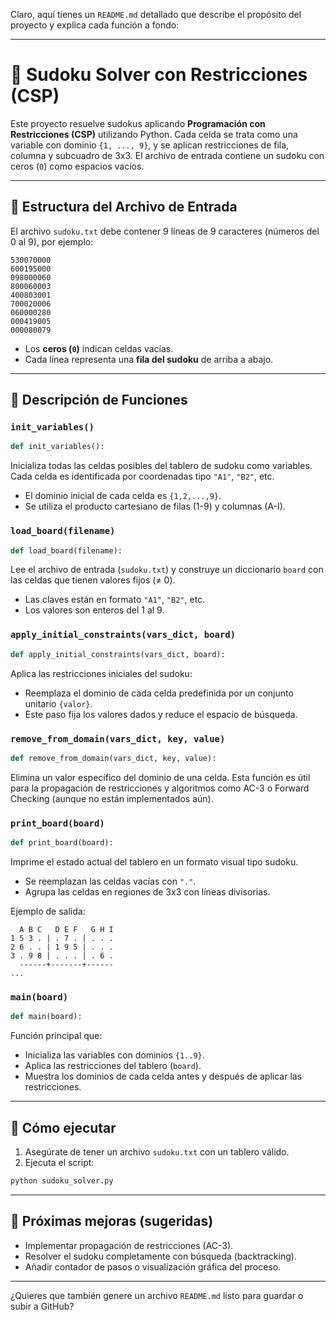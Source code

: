 Claro, aquí tienes un `README.md` detallado que describe el propósito del proyecto y explica cada función a fondo:

---

# 🧠 Sudoku Solver con Restricciones (CSP)

Este proyecto resuelve sudokus aplicando **Programación con Restricciones (CSP)** utilizando Python. Cada celda se trata como una variable con dominio `{1, ..., 9}`, y se aplican restricciones de fila, columna y subcuadro de 3x3. El archivo de entrada contiene un sudoku con ceros (`0`) como espacios vacíos.

---

## 📄 Estructura del Archivo de Entrada

El archivo `sudoku.txt` debe contener 9 líneas de 9 caracteres (números del 0 al 9), por ejemplo:

```
530070000
600195000
098000060
800060003
400803001
700020006
060000280
000419005
000080079
```

* Los **ceros (`0`)** indican celdas vacías.
* Cada línea representa una **fila del sudoku** de arriba a abajo.

---

## 🧩 Descripción de Funciones

### `init_variables()`

```python
def init_variables():
```

Inicializa todas las celdas posibles del tablero de sudoku como variables. Cada celda es identificada por coordenadas tipo `"A1"`, `"B2"`, etc.

* El dominio inicial de cada celda es `{1,2,...,9}`.
* Se utiliza el producto cartesiano de filas (1-9) y columnas (A-I).

### `load_board(filename)`

```python
def load_board(filename):
```

Lee el archivo de entrada (`sudoku.txt`) y construye un diccionario `board` con las celdas que tienen valores fijos (≠ 0).

* Las claves están en formato `"A1"`, `"B2"`, etc.
* Los valores son enteros del 1 al 9.

### `apply_initial_constraints(vars_dict, board)`

```python
def apply_initial_constraints(vars_dict, board):
```

Aplica las restricciones iniciales del sudoku:

* Reemplaza el dominio de cada celda predefinida por un conjunto unitario `{valor}`.
* Este paso fija los valores dados y reduce el espacio de búsqueda.

### `remove_from_domain(vars_dict, key, value)`

```python
def remove_from_domain(vars_dict, key, value):
```

Elimina un valor específico del dominio de una celda. Esta función es útil para la propagación de restricciones y algoritmos como AC-3 o Forward Checking (aunque no están implementados aún).

### `print_board(board)`

```python
def print_board(board):
```

Imprime el estado actual del tablero en un formato visual tipo sudoku.

* Se reemplazan las celdas vacías con `"."`.
* Agrupa las celdas en regiones de 3x3 con líneas divisorias.

Ejemplo de salida:

```
  A B C   D E F   G H I
1 5 3 . | . 7 . | . . .
2 6 . . | 1 9 5 | . . .
3 . 9 8 | . . . | . 6 .
  ------+-------+------
...
```

### `main(board)`

```python
def main(board):
```

Función principal que:

* Inicializa las variables con dominios `{1..9}`.
* Aplica las restricciones del tablero (`board`).
* Muestra los dominios de cada celda antes y después de aplicar las restricciones.

---

## 🚀 Cómo ejecutar

1. Asegúrate de tener un archivo `sudoku.txt` con un tablero válido.
2. Ejecuta el script:

```bash
python sudoku_solver.py
```

---

## 🔧 Próximas mejoras (sugeridas)

* Implementar propagación de restricciones (AC-3).
* Resolver el sudoku completamente con búsqueda (backtracking).
* Añadir contador de pasos o visualización gráfica del proceso.

---

¿Quieres que también genere un archivo `README.md` listo para guardar o subir a GitHub?
